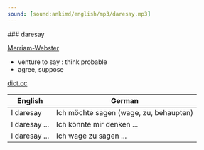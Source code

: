 ```yaml
---
sound: [sound:ankimd/english/mp3/daresay.mp3]
---
```


\### daresay

[Merriam-Webster](https://www.merriam-webster.com/dictionary/daresay)

- venture to say : think probable
- agree, suppose

[dict.cc](https://www.dict.cc/daresay)

| English        | German       |
| -------------- | ------------ |
| I daresay | Ich möchte sagen (wage, zu, behaupten) |
| I daresay ... | Ich könnte mir denken ... |
| I daresay ... | Ich wage zu sagen ... |
